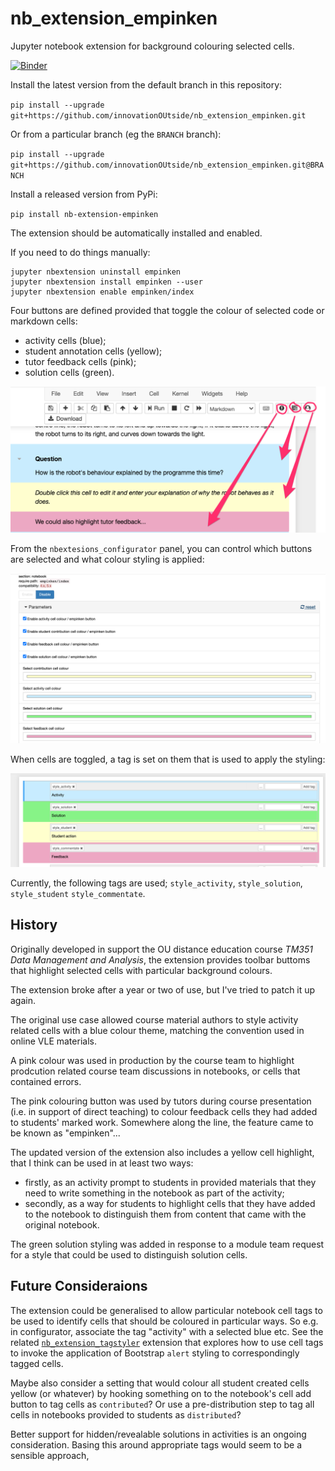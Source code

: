 # nb_extension_empinken
Jupyter notebook extension for background colouring selected cells.

[![Binder](https://mybinder.org/badge_logo.svg)](https://mybinder.org/v2/gh/innovationOUtside/nb_extension_empinken/master)

Install the latest version from the default branch in this repository:

`pip install --upgrade git+https://github.com/innovationOUtside/nb_extension_empinken.git`

Or from a particular branch (eg the `BRANCH` branch):

`pip install --upgrade git+https://github.com/innovationOUtside/nb_extension_empinken.git@BRANCH`

Install a released version from PyPi:

`pip install nb-extension-empinken`

The extension should be automatically installed and enabled.

If you need to do things manually:


```
jupyter nbextension uninstall empinken
jupyter nbextension install empinken --user
jupyter nbextension enable empinken/index
```


Four buttons are defined provided that toggle the colour of selected code or markdown cells:

- activity cells (blue);
- student annotation cells (yellow);
- tutor feedback cells (pink);
- solution cells (green).


![](.images/empinken_buttons.png)

From the `nbextesions_configurator` panel, you can control which buttons are selected and what colour styling is applied:

![](.images/empinken_config.png)


When cells are toggled, a tag is set on them that is used to apply the styling:

![](.images/empinken_tags.png)

Currently, the following tags are used; `style_activity`, `style_solution`, `style_student` `style_commentate`.


## History

Originally developed in support the OU distance education course *TM351 Data Management and Analysis*, the extension provides toolbar buttoms that highlight selected cells with particular background colours.

The extension broke after a year or two of use, but I've tried to patch it up again.

The original use case allowed course material authors to style activity related cells with a blue colour theme, matching the convention used in online VLE materials.

A pink colour was used in production by the course team to highlight prodcution related course team discussions in notebooks, or cells that contained errors.

The pink colouring button was used by tutors during course presentation (i.e. in support of direct teaching) to colour feedback cells they had added to students' marked work. Somewhere along the line, the feature came to be known as "empinken"... 

The updated version of the extension also includes a yellow cell highlight, that I think can be used in at least two ways:

- firstly, as an activity prompt to students in provided materials that they need to write something in the notebook as part of the activity;
- secondly, as a way for students to highlight cells that they have added to the notebook to distinguish them from content that came with the original notebook.

The green solution styling was added in response to a module team request for a style that could be used to distinguish solution cells.


## Future Consideraions

The extension could be generalised to allow particular notebook cell tags to be used to identify cells that should be coloured in particular ways. So e.g. in configurator, associate the tag "activity" with a selected blue etc. See the related [`nb_extension_tagstyler`](https://github.com/innovationOUtside/nb_extension_tagstyler) extension that explores how to use cell tags to invoke the application of Bootstrap `alert` styling to correspondingly tagged cells.

Maybe also consider a setting that would colour all student created cells yellow (or whatever) by hooking something on to the notebook's cell add button to tag cells as `contributed`? Or use a pre-distribution step to tag all cells in notebooks provided to students as `distributed`?

Better support for hidden/revealable solutions in activities is an ongoing consideration. Basing this around appropriate tags would seem to be a sensible approach,
